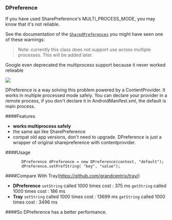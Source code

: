 ### DPreference
If you have used SharePreference's MULTI_PROCESS_MODE, you may know that it's not reliable.

See the documentation of the [`SharedPreferences`](http://developer.android.com/reference/android/content/SharedPreferences.html) you might have seen one of these warnings:
>Note: currently this class does not support use across multiple processes. This will be added later.

Google even deprecated the multiprocess support because it never worked relieable

[![](https://cloud.githubusercontent.com/assets/1096485/9793296/110575d2-57e5-11e5-9728-34d3597771b8.png)](http://developer.android.com/reference/android/content/Context.html#MODE_MULTI_PROCESS)

DPreference is a way solving this problem powered by a ContentProvider. It works in multiple processed mode safely. You can declare your provider in a remote process, if you don't declare it in AndroidManifest.xml, the default is main process.

####Features
- **works multiprocess safely**
- the same api like SharePreference
- compat old app versions, don't need to upgrade.
  DPreference is just a wrapper of original sharepreference with contentprovider.

####Usage
```
       DPreference dPreference = new DPreference(context, "default");
       dPreference.setPrefString( "key", "value");

```
####Compare With Tray(https://github.com/grandcentrix/tray/)
- **DPreference** 
    `setString` called 1000 times cost : 375 ms
    `getString` called 1000 times cost : 186 ms
- **Tray** 
    `setString` called 1000 times cost : 13699 ms 
    `getString` called 1000  times cost : 3496 ms

####So DPreference has a better performance.


  
  
